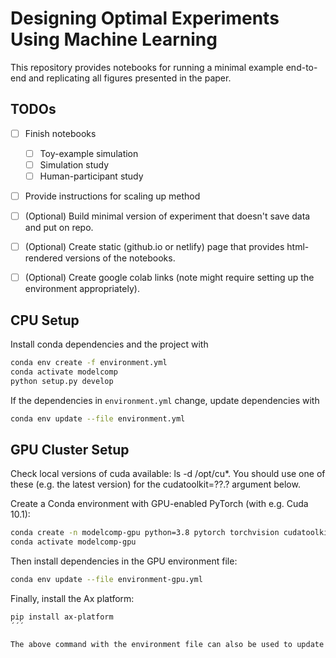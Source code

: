 # Designing Optimal Experiments Using Machine Learning

This repository provides notebooks for running a minimal example end-to-end and replicating all figures presented in the paper. 

## TODOs
- [ ] Finish notebooks
  - [ ] Toy-example simulation
  - [ ] Simulation study
  - [ ] Human-participant study
- [ ] Provide instructions for scaling up method
- [ ] (Optional) Build minimal version of experiment that doesn't save data and put on repo. 
- [ ] (Optional) Create static (github.io or netlify) page that provides html-rendered versions of the notebooks. 
- [ ] (Optional) Create google colab links (note might require setting up the environment appropriately). 


## CPU Setup

Install conda dependencies and the project with

```bash
conda env create -f environment.yml
conda activate modelcomp
python setup.py develop
```

If the dependencies in `environment.yml` change, update dependencies with

```bash
conda env update --file environment.yml
```

## GPU Cluster Setup

Check local versions of cuda available: ls -d /opt/cu*. You should use one of these (e.g. the latest version) for the cudatoolkit=??.? argument below.

Create a Conda environment with GPU-enabled PyTorch (with e.g. Cuda 10.1): 

```bash
conda create -n modelcomp-gpu python=3.8 pytorch torchvision cudatoolkit=10.1 -c pytorch
conda activate modelcomp-gpu
```

Then install dependencies in the GPU environment file:

```bash
conda env update --file environment-gpu.yml
```

Finally, install the Ax platform:

```bash
pip install ax-platform
´´´

The above command with the environment file can also be used to update the Conda environment when dependencies in the environment file change.
